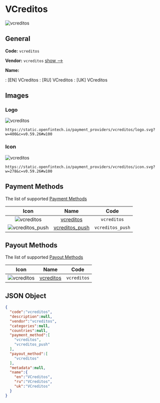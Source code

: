 
# VCreditos 
![vcreditos](https://static.openfintech.io/payment_providers/vcreditos/logo.svg?w=400&c=v0.59.26#w100)  

## General 
 
**Code:** `vcreditos` 
 
**Vendor:** `vcreditos` [show -->](/vendors/vcreditos/) 
 
**Name:** 
 
:	[EN] VCreditos 
:	[RU] VCreditos 
:	[UK] VCreditos 
 

## Images 

### Logo 
 
![vcreditos](https://static.openfintech.io/payment_providers/vcreditos/logo.svg?w=400&c=v0.59.26#w100)  

```
https://static.openfintech.io/payment_providers/vcreditos/logo.svg?w=400&c=v0.59.26#w100
```  

### Icon 
 
![vcreditos](https://static.openfintech.io/payment_providers/vcreditos/icon.svg?w=278&c=v0.59.26#w100)  

```
https://static.openfintech.io/payment_providers/vcreditos/icon.svg?w=278&c=v0.59.26#w100
```  

## Payment Methods 
 
The list of supported [Payment Methods](/payment-methods/) 

|Icon|Name|Code| 
|:---:|:---:|:---:| 
|![vcreditos](https://static.openfintech.io/payment_methods/vcreditos/icon.svg?w=278&c=v0.59.26#w100) |[vcreditos](/payment-methods/vcreditos/)|`vcreditos`| 
|![vcreditos_push](https://static.openfintech.io/payment_methods/vcreditos_push/icon.svg?w=278&c=v0.59.26#w100) |[vcreditos_push](/payment-methods/vcreditos_push/)|`vcreditos_push`| 
 

## Payout Methods 
 
The list of supported [Payout Methods](/payout-methods/) 

|Icon|Name|Code| 
|:---:|:---:|:---:| 
|![vcreditos](https://static.openfintech.io/payout_methods/vcreditos/icon.svg?w=278&c=v0.59.26#w40) |[vcreditos](payout-methodsvcreditos/)|`vcreditos`| 
 

## JSON Object 

```json
{
  "code":"vcreditos",
  "description":null,
  "vendor":"vcreditos",
  "categories":null,
  "countries":null,
  "payment_method":[
    "vcreditos",
    "vcreditos_push"
  ],
  "payout_method":[
    "vcreditos"
  ],
  "metadata":null,
  "name":{
    "en":"VCreditos",
    "ru":"VCreditos",
    "uk":"VCreditos"
  }
}
```  
